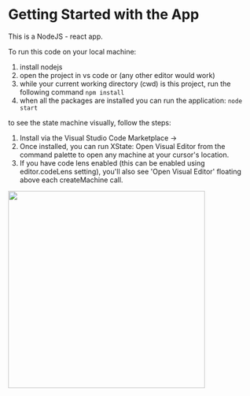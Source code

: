 # Getting Started with the App

This is a NodeJS - react app.

To run this code on your local machine:
1. install nodejs
2. open the project in vs code or (any other editor would work)
3. while your current working directory (cwd) is this project, run the following command
```npm install```
4. when all the packages are installed you can run the application:
```node start```

to see the state machine visually, follow the steps:

1. Install via the Visual Studio Code Marketplace →
2. Once installed, you can run XState: Open Visual Editor from the command palette to open any machine at your cursor's location.
3. If you have code lens enabled (this can be enabled using editor.codeLens setting), you'll also see 'Open Visual Editor' floating above each createMachine call.

<img width="400px" src=./figs/fig.png>